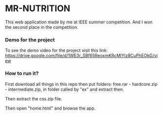 # MR-NUTRITION

This web application made by me at IEEE summer competition. And I won the second place in the competition.

### Demo for the project

To see the demo video for the project visit this link: https://drive.google.com/file/d/1WE3r_SBf65ReoxmKRcMlYIz8CuPhEOkG/view

### How to run it?

First download all things in this repo then put folders: free.rar - hardcore.zip - intermediate.zip, in folder called by "ex" and extract then.

Then extract the css.zip file.

Then open "home.html" and browse the app.



